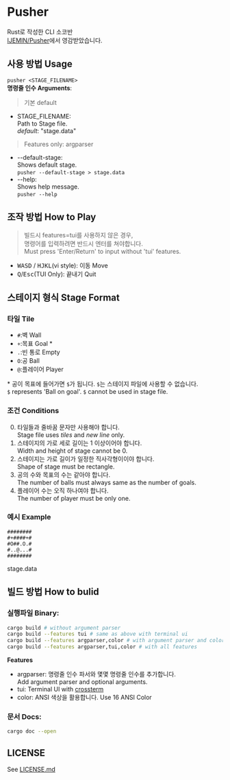 # Pusher
Rust로 작성한 CLI 소코반\
[IJEMIN/Pusher](https://github.com/IJEMIN/Pusher)에서 영감받았습니다.
## 사용 방법 Usage
`pusher <STAGE_FILENAME>` \
**명령줄 인수 Arguments**:
> 기본 default
* STAGE_FILENAME: \
Path to Stage file. \
*default*: "stage.data"
> Features only: argparser 
* --default-stage:\
Shows default stage.\
`pusher --default-stage > stage.data`
* --help:\
Shows help message.\
`pusher --help`
## 조작 방법 How to Play
>빌드시 features=tui를 사용하지 않은 경우,\
>명령어를 입력하려면 반드시 엔터를 쳐야합니다.\
>Must press 'Enter/Return' to input without 'tui' features. 
* <kbd>W</kbd><kbd>A</kbd><kbd>S</kbd><kbd>D</kbd>
/
<kbd>H</kbd><kbd>J</kbd><kbd>K</kbd><kbd>L</kbd>(vi style): 이동 Move
* <kbd>Q</kbd>/<kbd>Esc</kbd>(TUI Only): 끝내기 Quit
## 스테이지 형식 Stage Format
### 타일 Tile
 * `#`:벽  Wall
 * `+`:목표 Goal \*
 * `.`:빈 통로 Empty
 * `O`:공 Ball
 * `@`:플레이어 Player
 
 \* 공이 목표에 들어가면 `$`가 됩니다.
 `$`는 스테이지 파일에 사용할 수 없습니다.\
  `$` represents 'Ball on goal'. `$` cannot be used in stage file.
### 조건 Conditions
0. 타일들과 줄바꿈 문자만 사용해야 합니다.\
Stage file uses *tiles* and *new line* only. 
1. 스테이지의 가로 세로 길이는 1 이상이어야 합니다.\
Width and height of stage cannot be 0.
2. 스테이지는 가로 길이가 일정한 직사각형이이야 합니다.\
Shape of stage must be rectangle.
3. 공의 수와 목표의 수는 같아야 합니다.\
The number of balls must always same as the number of goals.
4. 플레이어 수는 오직 하나여야 합니다.\
The number of player must be only one.
### 예시 Example
```
########
#+####+#
#O##.O.#
#..@...#
########
```
stage.data
## 빌드 방법 How to bulid
### 실행파일 Binary:
```sh
cargo build # without argument parser
cargo build --features tui # same as above with terminal ui
cargo build --features argparser,color # with argument parser and color
cargo build --features argparser,tui,color # with all features
```
**Features**
* argparser: 명령줄 인수 파서와 몇몇 명령줄 인수를 추가합니다.\
Add argument parser and optional arguments.
* tui: Terminal UI with [crossterm](https://github.com/crossterm-rs/crossterm)
* color: ANSI 색상을 활용합니다. Use 16 ANSI Color
### 문서 Docs:
```sh
cargo doc --open
``` 
## LICENSE
See [LICENSE.md](https://github.com/km19809/Pusher/blob/master/LICENSE.md)